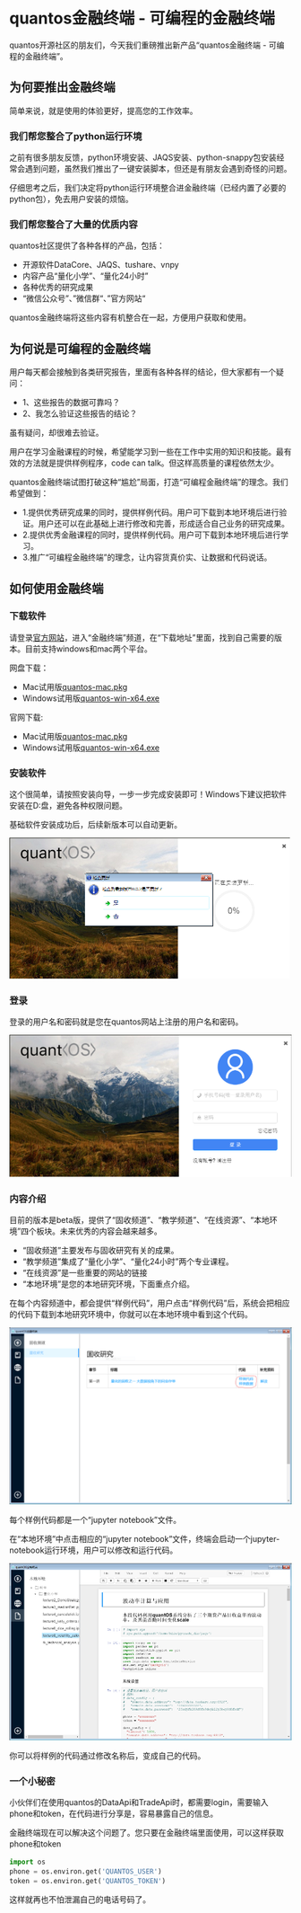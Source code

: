 # quantos金融终端 - 可编程的金融终端

quantos开源社区的朋友们，今天我们重磅推出新产品“quantos金融终端 - 可编程的金融终端”。

## 为何要推出金融终端

简单来说，就是使用的体验更好，提高您的工作效率。

### 我们帮您整合了python运行环境

之前有很多朋友反馈，python环境安装、JAQS安装、python-snappy包安装经常会遇到问题，虽然我们推出了一键安装脚本，但还是有朋友会遇到奇怪的问题。

仔细思考之后，我们决定将python运行环境整合进金融终端（已经内置了必要的python包），免去用户安装的烦恼。

### 我们帮您整合了大量的优质内容

quantos社区提供了各种各样的产品，包括：
+ 开源软件DataCore、JAQS、tushare、vnpy
+ 内容产品“量化小学”、“量化24小时”
+ 各种优秀的研究成果
+ “微信公众号”、”微信群“、”官方网站“

quantos金融终端将这些内容有机整合在一起，方便用户获取和使用。

## 为何说是可编程的金融终端

用户每天都会接触到各类研究报告，里面有各种各样的结论，但大家都有一个疑问：

+ 1、这些报告的数据可靠吗？
+ 2、我怎么验证这些报告的结论？

虽有疑问，却很难去验证。

用户在学习金融课程的时候，希望能学习到一些在工作中实用的知识和技能。最有效的方法就是提供样例程序，code can talk。但这样高质量的课程依然太少。

quantos金融终端试图打破这种“尴尬”局面，打造“可编程金融终端”的理念。我们希望做到：

+ 1.提供优秀研究成果的同时，提供样例代码。用户可下载到本地环境后进行验证。用户还可以在此基础上进行修改和完善，形成适合自己业务的研究成果。
+ 2.提供优秀金融课程的同时，提供样例代码。用户可下载到本地环境后进行学习。
+ 3.推广“可编程金融终端”的理念，让内容货真价实、让数据和代码说话。

## 如何使用金融终端

### 下载软件

请登录[官方网站](https://www.quantos.org)，进入“金融终端”频道，在“下载地址”里面，找到自己需要的版本。目前支持windows和mac两个平台。

网盘下载：
+ Mac试用版[quantos-mac.pkg](https://pan.baidu.com/s/1htKCTNY)
+ Windows试用版[quantos-win-x64.exe](https://pan.baidu.com/s/1bqL3efd)

官网下载:
+ Mac试用版[quantos-mac.pkg](http://downloads.quantos.org:9080/quantos-mac.pkg)
+ Windows试用版[quantos-win-x64.exe](http://downloads.quantos.org:9080/quantos-win-x64.exe)

### 安装软件

这个很简单，请按照安装向导，一步一步完成安装即可！Windows下建议把软件安装在D:盘，避免各种权限问题。

基础软件安装成功后，后续新版本可以自动更新。

![](https://github.com/PKUJohnson/LearnJaqsByExample/blob/master/image/terminal_update.png)

### 登录

登录的用户名和密码就是您在quantos网站上注册的用户名和密码。

![](https://github.com/PKUJohnson/LearnJaqsByExample/blob/master/image/terminal_login.png)

### 内容介绍

目前的版本是beta版，提供了“固收频道”、“教学频道”、“在线资源”、“本地环境”四个板块。未来优秀的内容会越来越多。

+ “固收频道”主要发布与固收研究有关的成果。
+ “教学频道”集成了“量化小学”、“量化24小时”两个专业课程。
+ “在线资源”是一些重要的网站的链接
+ “本地环境”是您的本地研究环境，下面重点介绍。

在每个内容频道中，都会提供“样例代码”，用户点击“样例代码”后，系统会把相应的代码下载到本地研究环境中，你就可以在本地环境中看到这个代码。

![](https://github.com/PKUJohnson/LearnJaqsByExample/blob/master/image/terminal_samplecode.png)

每个样例代码都是一个“jupyter notebook”文件。

在“本地环境”中点击相应的“jupyter notebook”文件，终端会启动一个jupyter-notebook运行环境，用户可以修改和运行代码。

![](https://github.com/PKUJohnson/LearnJaqsByExample/blob/master/image/terminal_local.png)

你可以将样例的代码通过修改名称后，变成自己的代码。

### 一个小秘密

小伙伴们在使用quantos的DataApi和TradeApi时，都需要login，需要输入phone和token，在代码进行分享是，容易暴露自己的信息。

金融终端现在可以解决这个问题了。您只要在金融终端里面使用，可以这样获取phone和token

```python
import os
phone = os.environ.get('QUANTOS_USER')
token = os.environ.get('QUANTOS_TOKEN')
```

这样就再也不怕泄漏自己的电话号码了。


